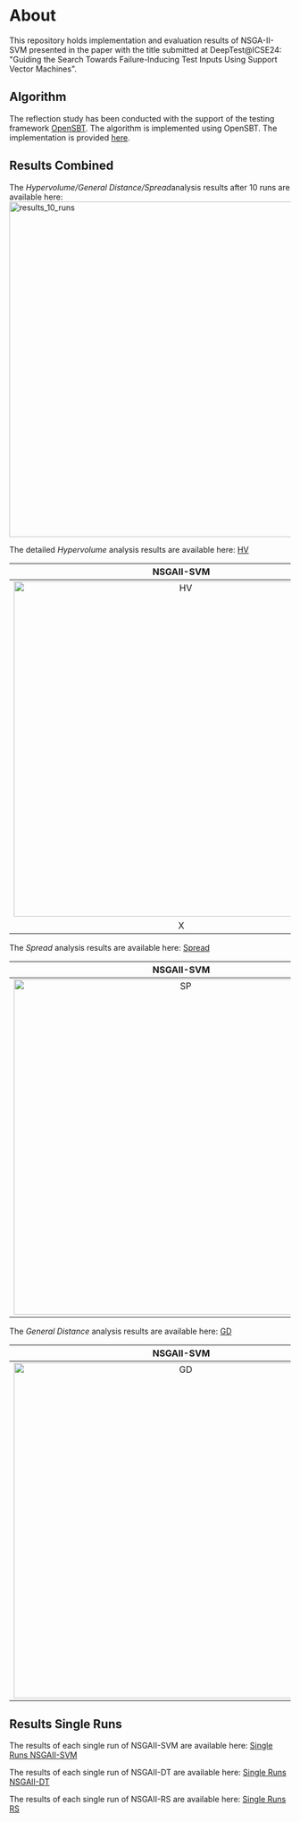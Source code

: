 # About

This repository holds implementation and evaluation results of NSGA-II-SVM presented in the paper with the title submitted at DeepTest@ICSE24: "Guiding the Search Towards Failure-Inducing Test Inputs Using
Support Vector Machines".

## Algorithm

The reflection study has been conducted with the support of the testing framework [OpenSBT](https://git.fortiss.org/opensbt/opensbt-core).
The algorithm is implemented using OpenSBT. The implementation is provided [here](algorithm/kernel_svm.py).

## Results Combined
The *Hypervolume/General Distance/Spread*analysis results after 10 runs are available here: 
<img src="subplots_combined.png" alt="results_10_runs" width="600"/>

The detailed *Hypervolume* analysis results are available here: [HV](/hv/)

NSGAII-SVM         |  NSGAII-DT |   RS
:-------------------------:|:-------------------------:|:-------------------------:
<img src="hv/hv_global_combined_NSGA-II.png" alt="HV" width="600"/>  |  <img src="hv/hv_global_combined_NSGA-II-DT.png" alt="HV" width="600"/>
| X
The *Spread* analysis results are available here: [Spread](/sp/) 

NSGAII-SVM         |  NSGAII-DT |   RS
:-------------------------:|:-------------------------:|:-------------------------:
<img src="sp/sp_combined_NSGA-II.png" alt="SP" width="600"/> |  <img src="sp/sp_combined_NSGA-II-DT.png" alt="SP" width="600"/>  | <img src="sp/sp_combined_NSGA-II-DT.png" alt="SP" width="600"/>

The *General Distance* analysis results are available here: [GD](/gd/) 

NSGAII-SVM         |  NSGAII-DT |   RS
:-------------------------:|:-------------------------:|:-------------------------:
<img src="gd/gd_combined_NSGA-II.png" alt="GD" width="600"/> | <img src="gd/gd_combined_NSGA-II-DT.png" alt="GD" width="600"/> | <img src="sp/sp_combined_NSGA-II-DT.png" alt="SP" width="600"/>


## Results Single Runs

The results of each single run of NSGAII-SVM are available here: [Single Runs NSGAII-SVM](NSGA-II/)

The results of each single run of NSGAII-DT are available here: [Single Runs NSGAII-DT](NSGA-II-DT/)

The results of each single run of NSGAII-RS are available here: [Single Runs RS](RS/)
